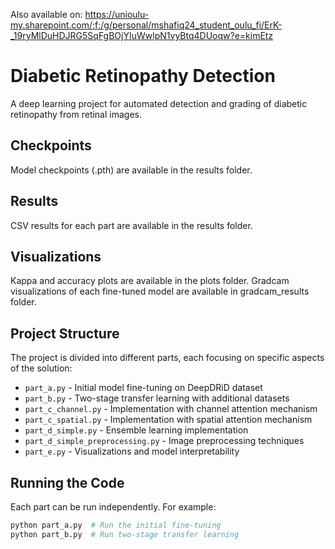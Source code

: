 Also available on:
https://unioulu-my.sharepoint.com/:f:/g/personal/mshafiq24_student_oulu_fi/ErK-_19ryMlDuHDJRG5SqFgBOjYIuWwlpN1vyBtq4DUoqw?e=kimEtz

# Diabetic Retinopathy Detection

A deep learning project for automated detection and grading of diabetic retinopathy from retinal images.

## Checkpoints

Model checkpoints (.pth) are available in the results folder.

## Results

CSV results for each part are available in the results folder.

## Visualizations

Kappa and accuracy plots are available in the plots folder. Gradcam visualizations of each fine-tuned model are available in gradcam_results folder.

## Project Structure

The project is divided into different parts, each focusing on specific aspects of the solution:

- `part_a.py` - Initial model fine-tuning on DeepDRiD dataset
- `part_b.py` - Two-stage transfer learning with additional datasets
- `part_c_channel.py` - Implementation with channel attention mechanism
- `part_c_spatial.py` - Implementation with spatial attention mechanism
- `part_d_simple.py` - Ensemble learning implementation
- `part_d_simple_preprocessing.py` - Image preprocessing techniques
- `part_e.py` - Visualizations and model interpretability

## Running the Code

Each part can be run independently. For example:

```python
python part_a.py  # Run the initial fine-tuning
python part_b.py  # Run two-stage transfer learning
```
